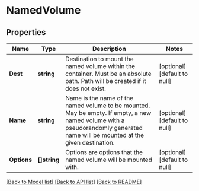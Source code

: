 # NamedVolume

## Properties
Name | Type | Description | Notes
------------ | ------------- | ------------- | -------------
**Dest** | **string** | Destination to mount the named volume within the container. Must be an absolute path. Path will be created if it does not exist. | [optional] [default to null]
**Name** | **string** | Name is the name of the named volume to be mounted. May be empty. If empty, a new named volume with a pseudorandomly generated name will be mounted at the given destination. | [optional] [default to null]
**Options** | **[]string** | Options are options that the named volume will be mounted with. | [optional] [default to null]

[[Back to Model list]](../README.md#documentation-for-models) [[Back to API list]](../README.md#documentation-for-api-endpoints) [[Back to README]](../README.md)

